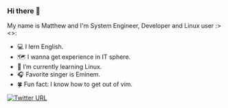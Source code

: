 ### Hi there 👋

My name is Matthew and I'm System Engineer, Developer and Linux user :><>:
  
  - 💻 I lern English.
  - 🗺️ I wanna get experience in IT sphere.
  - 🐧 I’m currently learning Linux.
  - 🎧 Favorite singer is Eminem.
  - 🍀 Fun fact: I know how to get out of vim.
  
  [![Twitter URL](https://img.shields.io/twitter/url/https/twitter.com/bukotsunikki.svg?style=social&label=Follow%20%40bukotsunikki)](https://twitter.com/_Matthew_GN?t=F9tg7SjouKvMoMDrcKXARg&s=09)
  
<!--
**YourTheBestFriend/YourTheBestFriend** is a ✨ _special_ ✨ repository because its `README.md` (this file) appears on your GitHub profile.

Here are some ideas to get you started:

- 🔭 I’m currently working on ...
- 🌱 I’m currently learning ...
- 👯 I’m looking to collaborate on ...
- 🤔 I’m looking for help with ...
- 💬 Ask me about ...
- 📫 How to reach me: ...
- 😄 Pronouns: ...
- ⚡ Fun fact: ...
-->
